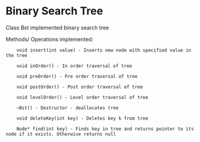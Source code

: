 # Binary Search Tree

Class Bst implemented binary search tree

Methods/ Operations implemented:

		void insert(int value) - Inserts new node with specified value in the tree

		void inOrder() - In order traversal of tree

		void preOrder() - Pre order traversal of tree

		void postOrder() - Post order traversal of tree

		void levelOrder() - Level order traversal of tree

		~Bst() - Destructor - deallocates tree

		void deleteKey(int key) - Deletes key k from tree 

		Node* find(int key) - Finds key in tree and returns pointer to its node if it exists. Otherwise returns null

	
